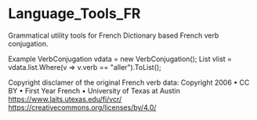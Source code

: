 # Language_Tools_FR
Grammatical utility tools for French
Dictionary based French verb conjugation.

Example
            VerbConjugation vdata = new VerbConjugation();
            List<FrVerb> vlist = vdata.list.Where(v => v.verb == "aller").ToList();

Copyright disclamer of the original French verb data:
 Copyright 2006 • CC BY • First Year French • University of Texas at Austin
 https://www.laits.utexas.edu/fi/vcr/
 https://creativecommons.org/licenses/by/4.0/
